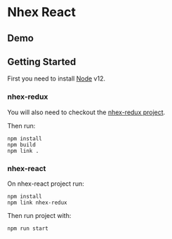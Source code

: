 # Nhex React

## Demo

## Getting Started

First you need to install [Node](https://nodejs.org/fr) v12.

### nhex-redux

You will also need to checkout the [nhex-redux project](https://github.com/tonai/nhex-redux).

Then run:
```
npm install
npm build
npm link .
```

### nhex-react

On nhex-react project run:
```
npm install
npm link nhex-redux
```

Then run project with:
```
npm run start
```
